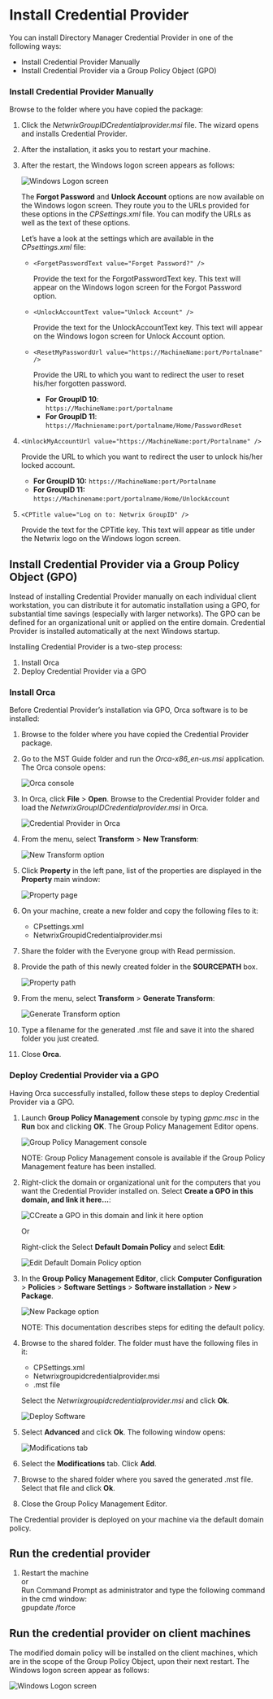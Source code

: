 # Install Credential Provider

You can install Directory Manager Credential Provider in one of the following ways:

- Install Credential Provider Manually
- Install Credential Provider via a Group Policy Object (GPO)

### Install Credential Provider Manually

Browse to the folder where you have copied the package:

1. Click the _NetwrixGroupIDCredentialprovider.msi_ file. The wizard opens and installs Credential
   Provider.
2. After the installation, it asks you to restart your machine.
3. After the restart, the Windows logon screen appears as follows:

    ![Windows Logon screen](../../../../../../../static/img/product_docs/groupid/groupid/portal/user/manage/windows_screen.webp)

    The **Forgot Password** and **Unlock Account** options are now available on the Windows logon
    screen. They route you to the URLs provided for these options in the _CPSettings.xml_ file. You
    can modify the URLs as well as the text of these options.

    Let’s have a look at the settings which are available in the _CPsettings.xml_ file:

    - `<ForgetPasswordText value="Forget Password?" />`

        Provide the text for the ForgotPasswordText key. This text will appear on the Windows logon
        screen for the Forgot Password option.

    - `<UnlockAccountText value="Unlock Account" />`

        Provide the text for the UnlockAccountText key. This text will appear on the Windows logon
        screen for Unlock Account option.

    - `<ResetMyPasswordUrl value="https://MachineName:port/Portalname" />`

        Provide the URL to which you want to redirect the user to reset his/her forgotten password.

        - **For GroupID 10**:  
          `https://MachineName:port/portalname`
        - **For GroupID 11**: `https://Machniename:port/portalname/Home/PasswordReset`

4. `<UnlockMyAccountUrl value="https://MachineName:port/Portalname" />`

    Provide the URL to which you want to redirect the user to unlock his/her locked account.

    - **For GroupID 10:** `https://MachineName:port/Portalname`
    - **For GroupID 11:** `https://Machinename:port/portalname/Home/UnlockAccount`

5. `<CPTitle value="Log on to: Netwrix GroupID" />`

    Provide the text for the CPTitle key. This text will appear as title under the Netwrix logo on
    the Windows logon screen.

## Install Credential Provider via a Group Policy Object (GPO)

Instead of installing Credential Provider manually on each individual client workstation, you can
distribute it for automatic installation using a GPO, for substantial time savings (especially with
larger networks). The GPO can be defined for an organizational unit or applied on the entire domain.
Credential Provider is installed automatically at the next Windows startup.

Installing Credential Provider is a two-step process:

1. Install Orca
2. Deploy Credential Provider via a GPO

### Install Orca

Before Credential Provider’s installation via GPO, Orca software is to be installed:

1. Browse to the folder where you have copied the Credential Provider package.
2. Go to the MST Guide folder and run the _Orca-x86_en-us.msi_ application. The Orca console opens:

    ![Orca console](../../../../../../../static/img/product_docs/groupid/groupid/portal/user/manage/orca_console.webp)

3. In Orca, click **File** > **Open**. Browse to the Credential Provider folder and load the
   _NetwrixGroupIDCredentialprovider.msi_ in Orca.

    ![Credential Provider in Orca](../../../../../../../static/img/product_docs/groupid/groupid/portal/user/manage/cp_loaded.webp)

4. From the menu, select **Transform** > **New Transform**:

    ![New Transform option](../../../../../../../static/img/product_docs/groupid/groupid/portal/user/manage/new_transform.webp)

5. Click **Property** in the left pane, list of the properties are displayed in the **Property**
   main window:

    ![Property page](../../../../../../../static/img/product_docs/groupid/groupid/portal/user/manage/property.webp)

6. On your machine, create a new folder and copy the following files to it:

    - CPsettings.xml
    - NetwrixGroupidCredentialprovider.msi

7. Share the folder with the Everyone group with Read permission.
8. Provide the path of this newly created folder in the **SOURCEPATH** box.

    ![Property path](../../../../../../../static/img/product_docs/groupid/groupid/portal/user/manage/property_path.webp)

9. From the menu, select **Transform** > **Generate Transform**:

    ![Generate Transform option](../../../../../../../static/img/product_docs/groupid/groupid/portal/user/manage/generate_transform.webp)

10. Type a filename for the generated .mst file and save it into the shared folder you just created.
11. Close **Orca**.

### Deploy Credential Provider via a GPO

Having Orca successfully installed, follow these steps to deploy Credential Provider via a GPO.

1. Launch **Group Policy Management** console by typing _gpmc.msc_ in the **Run** box and clicking
   **OK**. The Group Policy Management Editor opens.

    ![Group Policy Management console](../../../../../../../static/img/product_docs/groupid/groupid/portal/user/manage/gp_policy.webp)

    NOTE: Group Policy Management console is available if the Group Policy Management feature has
    been installed.

2. Right-click the domain or organizational unit for the computers that you want the Credential
   Provider installed on. Select **Create a GPO in this domain, and link it here...**:

    ![CCreate a GPO in this domain and link it here option](../../../../../../../static/img/product_docs/groupid/groupid/portal/user/manage/new_gpo.webp)

    Or

    Right-click the Select **Default Domain Policy** and select **Edit**:

    ![Edit Default Domain Policy option](../../../../../../../static/img/product_docs/groupid/groupid/portal/user/manage/edit_gpo.webp)

3. In the **Group Policy Management Editor**, click **Computer Configuration** > **Policies** >
   **Software Settings** > **Software installation** > **New** > **Package**.

    ![New Package option](../../../../../../../static/img/product_docs/groupid/groupid/portal/user/manage/software_installation.webp)

    NOTE: This documentation describes steps for editing the default policy.

4. Browse to the shared folder. The folder must have the following files in it:

    - CPSettings.xml
    - Netwrixgroupidcredentialprovider.msi
    - .mst file

    Select the _Netwrixgroupidcredentialprovider.msi_ and click **Ok**.

    ![Deploy Software ](../../../../../../../static/img/product_docs/groupid/groupid/portal/user/manage/deploy_cp.webp)

5. Select **Advanced** and click **Ok**. The following window opens:

    ![Modifications tab](../../../../../../static/img/product_docs/groupid/groupid/portal/user/manage/modification_tab.webp)

6. Select the **Modifications** tab. Click **Add**.
7. Browse to the shared folder where you saved the generated .mst file. Select that file and click
   **Ok**.
8. Close the Group Policy Management Editor.

The Credential provider is deployed on your machine via the default domain policy.

## Run the credential provider

1. Restart the machine  
   or  
   Run Command Prompt as administrator and type the following command in the cmd window:  
   gpupdate /force

## Run the credential provider on client machines

The modified domain policy will be installed on the client machines, which are in the scope of the
Group Policy Object, upon their next restart. The Windows logon screen appear as follows:

![Windows Logon screen](../../../../../../../static/img/product_docs/groupid/groupid/portal/user/manage/windows_screen.webp)

